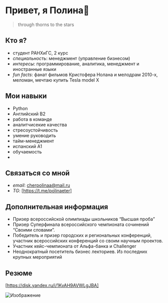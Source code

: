 # Привет, я Полина👋

> through thorns to the stars

## Кто я?
- студент РАНХиГС, 2 курс
- *специальность*: менеджмент (управление бизнесом)
- *интересы*: программирование, аналитика, менеджмент и иностранные языки
- *fun facts*: фанат фильмов Кристофера Нолана и мелодрам 2010-х, меломан, мечтаю купить Tesla model X 


## Мои навыки
- Python
- Английский B2
- работа в команде
- аналитчисекие качества
- стресоустойчивость
- умение руководить
- тайм-менеджмент
- испанский A1
- обучаемость
- 
## Связаться со мной
- *email*: cherpolinaa@mail.ru
- *TG*: [https://t.me/polinaeter]

## Дополнительная информация
- Призер всероссийской олимпиады школьников “Высшая проба”
- Призер Суперфинала всероссийского чемпионата сочинений “Своими словами”.
- Победитель и призер городских и региональных конференций, участник всероссийских конференций со своим научным проектов.
- Участник кейс-чемпионата от Альфа-банка и Challenger
- Неоднократный посетитель бизнес лекториев. Из последних крупных мероприятий 

## Резюме 
[https://disk.yandex.ru/i/1KvAH9AVWLgJBA]

![Изображение](https://i.pinimg.com/736x/66/5c/5b/665c5bae20829167ca7c18c6ac6ffab9.jpg "Это я")

